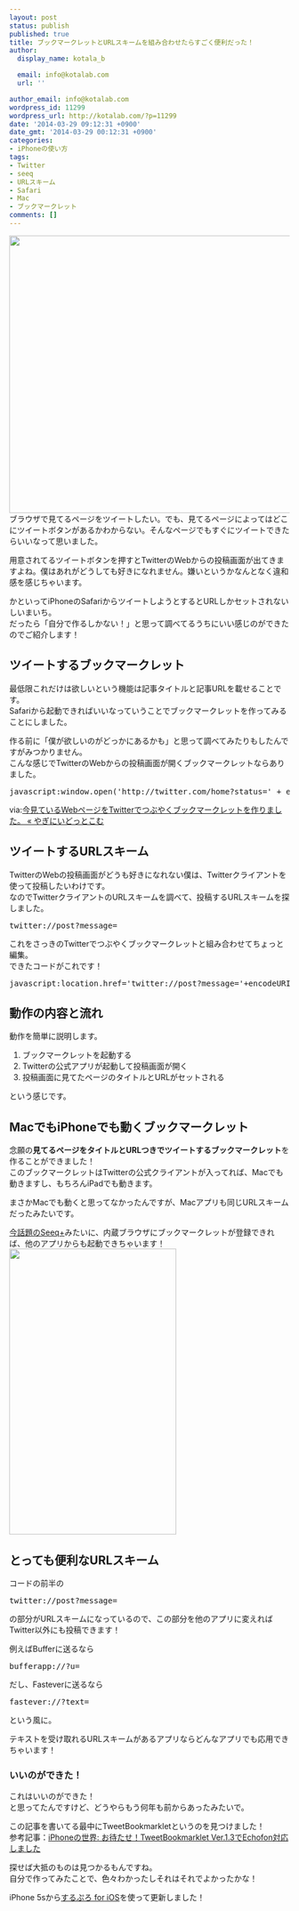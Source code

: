 ```yaml
---
layout: post
status: publish
published: true
title: ブックマークレットとURLスキームを組み合わせたらすごく便利だった！
author:
  display_name: kotala_b

  email: info@kotalab.com
  url: ''

author_email: info@kotalab.com
wordpress_id: 11299
wordpress_url: http://kotalab.com/?p=11299
date: '2014-03-29 09:12:31 +0900'
date_gmt: '2014-03-29 00:12:31 +0900'
categories:
- iPhoneの使い方
tags:
- Twitter
- seeq
- URLスキーム
- Safari
- Mac
- ブックマークレット
comments: []
---
```

<p><img alt="" src="http://kotalab.com/wp-content/uploads/slooProImg_20140329091227.jpg" width="548" height="499" class="slooProImg" /><br />
ブラウザで見てるページをツイートしたい。でも、見てるページによってはどこにツイートボタンがあるかわからない。そんなページでもすぐにツイートできたらいいなって思いました。</p>
<p>用意されてるツイートボタンを押すとTwitterのWebからの投稿画面が出てきますよね。僕はあれがどうしても好きになれません。嫌いというかなんとなく違和感を感じちゃいます。</p>
<p>かといってiPhoneのSafariからツイートしようとするとURLしかセットされないしいまいち。<br />
だったら「自分で作るしかない！」と思って調べてるうちにいい感じのができたのでご紹介します！</p>
<p><!--more--></p>
<h2>ツイートするブックマークレット</h2>
<p>最低限これだけは欲しいという機能は記事タイトルと記事URLを載せることです。<br />
Safariから起動できればいいなっていうことでブックマークレットを作ってみることにしました。</p>
<p>作る前に「僕が欲しいのがどっかにあるかも」と思って調べてみたりもしたんですがみつかりません。<br />
こんな感じでTwitterのWebからの投稿画面が開くブックマークレットならありました。</p>
<pre class="width-set:true width:548 lang:default decode:true " title="Twitterでつぶやくブックマークレット" >javascript:window.open('http://twitter.com/home?status=' + encodeURIComponent(document.title + ' %C2%BB ' + location.href));void(0)</pre>
<p>via:<a href="http://blog.yagi2.com/?p=808" target="_blank">今見ているWebページをTwitterでつぶやくブックマークレットを作りました。 &laquo; やぎにいどっとこむ</a><a href="http://b.hatena.ne.jp/entry/http://blog.yagi2.com/?p=808" target="_blank"><img border="0" src="http://b.hatena.ne.jp/entry/image/http://blog.yagi2.com/?p=808" alt="" /></a></p>
<h2>ツイートするURLスキーム</h2>
<p>TwitterのWebの投稿画面がどうも好きになれない僕は、Twitterクライアントを使って投稿したいわけです。<br />
なのでTwitterクライアントのURLスキームを調べて、投稿するURLスキームを探しました。</p>
<pre class="width-set:true width:548 lang:default decode:true " >twitter://post?message=</pre>
<p>これをさっきのTwitterでつぶやくブックマークレットと組み合わせてちょっと編集。<br />
できたコードがこれです！</p>
<pre class="width-set:true width:548 lang:default decode:true " >javascript:location.href='twitter://post?message='+encodeURIComponent(document.title+'%5Cn'+document.URL);</pre>
<h2>動作の内容と流れ</h2>
<p>動作を簡単に説明します。</p>
<ol>
<li>ブックマークレットを起動する</li>
<li>Twitterの公式アプリが起動して投稿画面が開く</li>
<li>投稿画面に見てたページのタイトルとURLがセットされる</li>
</ol>
<p>という感じです。</p>
<h2>MacでもiPhoneでも動くブックマークレット</h2>
<p>念願の<strong>見てるページをタイトルとURLつきでツイートするブックマークレット</strong>を作ることができました！<br />
このブックマークレットはTwitterの公式クライアントが入ってれば、Macでも動きますし、もちろんiPadでも動きます。</p>
<p>まさかMacでも動くと思ってなかったんですが、Macアプリも同じURLスキームだったみたいです。</p>
<p><a href="http://www.lifehacker.jp/2014/03/140326tabroid_iphoneseeq.html" target="_blank">今話題のSeeq+</a>みたいに、内蔵ブラウザにブックマークレットが登録できれば、他のアプリからも起動できちゃいます！<br />
<img alt="" src="http://kotalab.com/wp-content/uploads/slooProImg_20140329091228.jpg" width="300" height="514" class="slooProImg" /></p>
<h2>とっても便利なURLスキーム</h2>
<p>コードの前半の</p>
<pre>twitter://post?message=</pre>
<p>の部分がURLスキームになっているので、この部分を他のアプリに変えればTwitter以外にも投稿できます！</p>
<p>例えばBufferに送るなら</p>
<pre>bufferapp://?u=</pre>
<p>だし、Fasteverに送るなら</p>
<pre>fastever://?text=</pre>
<p>という風に。</p>
<p>テキストを受け取れるURLスキームがあるアプリならどんなアプリでも応用できちゃいます！</p>
<h3>いいのができた！</h3>
<p>これはいいのができた！<br />
と思ってたんですけど、どうやらもう何年も前からあったみたいで。</p>
<p>この記事を書いてる最中にTweetBookmarkletというのを見つけました！<br />
参考記事：<a href="http://iphone.uchi.in/article/225676689.html" target="_blank">iPhoneの世界: お待たせ！TweetBookmarklet Ver.1.3でEchofon対応しました</a><a href="http://b.hatena.ne.jp/entry/http://iphone.uchi.in/article/225676689.html" target="_blank"><img border="0" src="http://b.hatena.ne.jp/entry/image/http://iphone.uchi.in/article/225676689.html" alt="" /></a></p>
<p>探せば大抵のものは見つかるもんですね。<br />
自分で作ってみたことで、色々わかったしそれはそれでよかったかな！</p>
<p>iPhone 5sから<a href="https://itunes.apple.com/jp/app/surupuro-for-ios-buroguedita/id436676299?mt=8&uo=4&at=10l4yU" rel="nofollow" target="_blank">するぷろ for iOS</a>を使って更新しました！</p>

